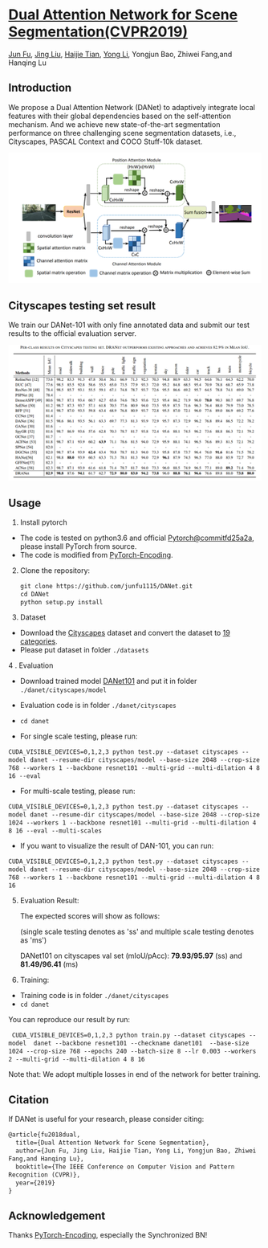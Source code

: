 # [Dual Attention Network for Scene Segmentation(CVPR2019)](https://arxiv.org/pdf/1809.02983.pdf)
[Jun Fu](https://github.com/junfu1115/), [Jing Liu](http://www.nlpr.ia.ac.cn/iva/liujing/index.html/), [Haijie Tian](https://github.com/tianhaijie), [Yong Li](http://www.foreverlee.net), Yongjun Bao, Zhiwei Fang,and Hanqing Lu 
## Introduction

We propose a Dual Attention Network (DANet) to adaptively integrate local features with their global dependencies based on the self-attention mechanism. And we achieve new state-of-the-art segmentation performance on three challenging scene segmentation datasets, i.e., Cityscapes, PASCAL Context and COCO Stuff-10k dataset.

![image](img/overview.png)

## Cityscapes testing set result

We train our DANet-101 with only fine annotated data and submit our test results to the official evaluation server.

![image](img/tab3.png)

## Usage

1. Install pytorch 

  - The code is tested on python3.6 and official [Pytorch@commitfd25a2a](https://github.com/pytorch/pytorch/tree/fd25a2a86c6afa93c7062781d013ad5f41e0504b#from-source), please install PyTorch from source.
  - The code is modified from [PyTorch-Encoding](https://github.com/zhanghang1989/PyTorch-Encoding). 
  
2. Clone the repository:

   ```shell
   git clone https://github.com/junfu1115/DANet.git 
   cd DANet 
   python setup.py install
   ```
   
3. Dataset

  - Download the [Cityscapes](https://www.cityscapes-dataset.com/) dataset and convert the dataset to [19 categories](https://github.com/mcordts/cityscapesScripts/blob/master/cityscapesscripts/helpers/labels.py). 
  - Please put dataset in folder `./datasets`

4 . Evaluation

  - Download trained model [DANet101](https://drive.google.com/open?id=1XmpFEF-tbPH0Rmv4eKRxYJngr3pTbj6p) and put it in folder `./danet/cityscapes/model`
  - Evaluation code is in folder `./danet/cityscapes`
  - `cd danet`

  - For single scale testing, please run:
  
   ```shell
   CUDA_VISIBLE_DEVICES=0,1,2,3 python test.py --dataset cityscapes --model danet --resume-dir cityscapes/model --base-size 2048 --crop-size 768 --workers 1 --backbone resnet101 --multi-grid --multi-dilation 4 8 16 --eval
   ```
   
  - For multi-scale testing, please run:
  
   ```shell
   CUDA_VISIBLE_DEVICES=0,1,2,3 python test.py --dataset cityscapes --model danet --resume-dir cityscapes/model --base-size 2048 --crop-size 1024 --workers 1 --backbone resnet101 --multi-grid --multi-dilation 4 8 16 --eval --multi-scales
   ```  
   
  - If you want to visualize the result of DAN-101, you can run:
 
   ```shell
   CUDA_VISIBLE_DEVICES=0,1,2,3 python test.py --dataset cityscapes --model danet --resume-dir cityscapes/model --base-size 2048 --crop-size 768 --workers 1 --backbone resnet101 --multi-grid --multi-dilation 4 8 16
   ```
   
5. Evaluation Result:

   The expected scores will show as follows:
   
   (single scale testing denotes as 'ss' and multiple scale testing denotes as 'ms')
   
   DANet101 on cityscapes val set (mIoU/pAcc): **79.93/95.97** (ss) and **81.49/96.41** (ms)


6. Training:

  - Training code is in folder `./danet/cityscapes`
  - `cd danet`
  
   You can reproduce our result by run:

  ```shell
   CUDA_VISIBLE_DEVICES=0,1,2,3 python train.py --dataset cityscapes --model  danet --backbone resnet101 --checkname danet101  --base-size 1024 --crop-size 768 --epochs 240 --batch-size 8 --lr 0.003 --workers 2 --multi-grid --multi-dilation 4 8 16
   ```
 
   Note that: We adopt multiple losses in end of the network for better training. 
   

## Citation
If DANet is useful for your research, please consider citing:
```
@article{fu2018dual,
  title={Dual Attention Network for Scene Segmentation},
  author={Jun Fu, Jing Liu, Haijie Tian, Yong Li, Yongjun Bao, Zhiwei Fang,and Hanqing Lu},
  booktitle={The IEEE Conference on Computer Vision and Pattern Recognition (CVPR)},
  year={2019}
}
```
## Acknowledgement
Thanks [PyTorch-Encoding](https://github.com/zhanghang1989/PyTorch-Encoding), especially the Synchronized BN!
